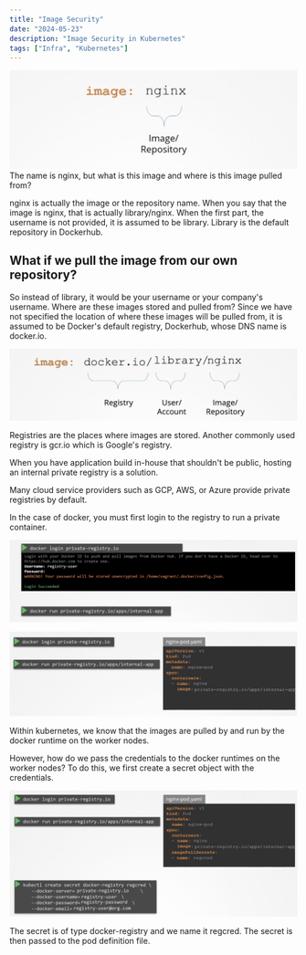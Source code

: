 ```yaml
---
title: "Image Security"
date: "2024-05-23"
description: "Image Security in Kubernetes"
tags: ["Infra", "Kubernetes"]
---
```

![image](../../images/k8s/k8s170/image.png)
The name is nginx, but what is this image and where is this image pulled from?

nginx is actually the image or the repository name. When you say that the image is nginx, that is actually library/nginx. When the first part, the username is not provided, it is assumed to be library. Library is the default repository in Dockerhub.


## What if we pull the image from our own repository?
So instead of library, it would be your username or your company's username. Where are these images stored and pulled from? Since we have not specified the location of where these images will be pulled from, it is assumed to be Docker's default registry, Dockerhub, whose DNS name is docker.io.

![dns](../../images/k8s/k8s170/dns.png)


Registries are the places where images are stored. Another commonly used registry is gcr.io which is Google's registry.

When you have application build in-house that shouldn't be public, hosting an internal private registry is a solution.

Many cloud service providers such as GCP, AWS, or Azure provide private registries by default.

In the case of docker, you must first login to the registry to run a private container.

![private](../../images/k8s/k8s170/login.png)

![private2](../../images/k8s/k8s170/private.png)

Within kubernetes, we know that the images are pulled by and run by the docker runtime on the worker nodes.

However, how do we pass the credentials to the docker runtimes on the worker nodes? To do this, we first create a secret object with the credentials.

![regcred](../../images/k8s/k8s170/regcred.png)

The secret is of type docker-registry and we name it regcred. The secret is then passed to the pod definition file.